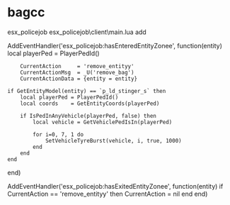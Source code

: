 # bagcc
esx_policejob
esx_policejob\client\main.lua add 

AddEventHandler('esx_policejob:hasEnteredEntityZonee', function(entity)
	local playerPed = PlayerPedId()

 		CurrentAction     = 'remove_entityy'
		CurrentActionMsg  = _U('remove_bag')
		CurrentActionData = {entity = entity}
 
	if GetEntityModel(entity) == `p_ld_stinger_s` then
		local playerPed = PlayerPedId()
		local coords    = GetEntityCoords(playerPed)

		if IsPedInAnyVehicle(playerPed, false) then
			local vehicle = GetVehiclePedIsIn(playerPed)

			for i=0, 7, 1 do
				SetVehicleTyreBurst(vehicle, i, true, 1000)
			end
		end
	end
end)

AddEventHandler('esx_policejob:hasExitedEntityZonee', function(entity)
	if CurrentAction == 'remove_entityy' then
		CurrentAction = nil
	end
end)
